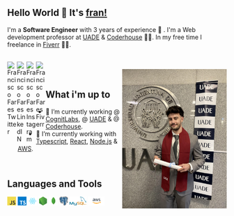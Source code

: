 ## Hello World 👋 It's [fran!](https://www.linkedin.com/in/francisco-fares/)
I'm a <strong>Software Engineer</strong>  with 3 years of experience 🧠 . I'm a Web development professor at [UADE](https://www.uade.edu.ar/) & [Coderhouse](https://www.coderhouse.com/?pipe_source=google&pipe_medium=cpc&pipe_campaign=0&gad_source=1&gclid=CjwKCAiAmsurBhBvEiwA6e-WPGasEPl64eF0MyMhbDw7PR3rt8Ucwszka8XE4YyA18EgsPQPQcy5-BoC-c8QAvD_BwE) 👨‍🏫. In my free time I freelance in [Fiverr](https://www.fiverr.com/franciscofares) 👨‍💻.

<br/>

<a href="https://twitter.com/FranciscoFares3">
<img align="left" alt="Francisco Fares Twitter" width="22px" src="https://icongr.am/fontawesome/twitter.svg?size=128&color=70c8ff" />
</a>
<a href="https://www.linkedin.com/in/francisco-fares/">
<img align="left" alt="Francisco Fares LinkedIN" width="22px" src="https://icongr.am/fontawesome/linkedin.svg?size=128&color=70c8ff" />
</a>
<a href="https://www.instagram.com/franfares/">
<img align="left" alt="Francisco Fares Instagram" width="22px" src="https://icongr.am/fontawesome/instagram.svg?size=128&color=70c8ff" />
</a>
<a href="https://www.fiverr.com/users/franciscofares/seller_dashboard">
<img align="left" alt="Francisco Fares Fiverr" width="22px" src="https://icongr.am/fontawesome/briefcase.svg?size=128&color=70c8ff" />
</a>

<br />

<img align="right" alt="GIF" src="./assets/banner.jpg" width="240px" />

<br />

## What i'm up to

- 🔭 I’m currently working @ [CognitLabs](https://cognitlabs.com/), @ [UADE](https://www.uade.edu.ar/) & @ [Coderhouse](https://www.coderhouse.com/?pipe_source=google&pipe_medium=cpc&pipe_campaign=0&gad_source=1&gclid=CjwKCAiAmsurBhBvEiwA6e-WPGasEPl64eF0MyMhbDw7PR3rt8Ucwszka8XE4YyA18EgsPQPQcy5-BoC-c8QAvD_BwE).
- 🌱 I’m currently working with [Typescript](https://www.typescriptlang.org/), [React](https://reactjs.org), [Node.js](https://nodejs.org/) & [AWS](https://aws.amazon.com/).

<br />

## Languages and Tools
<code><img height="20" src="https://raw.githubusercontent.com/github/explore/80688e429a7d4ef2fca1e82350fe8e3517d3494d/topics/javascript/javascript.png"></code>
<code><img height="20" src="https://raw.githubusercontent.com/github/explore/80688e429a7d4ef2fca1e82350fe8e3517d3494d/topics/typescript/typescript.png"></code>
<code><img height="20" src="https://raw.githubusercontent.com/github/explore/80688e429a7d4ef2fca1e82350fe8e3517d3494d/topics/react/react.png"></code>
<code><img height="20" src="./assets/node.png"></code>
<code><img height="20" src="./assets/mongo.png"></code>
<code><img height="20" src="./assets/postgre.png"></code>
<code><img height="20" src="./assets/MySQL-logo.png"></code>
<code><img height="20" src="./assets/aws.png"></code>

